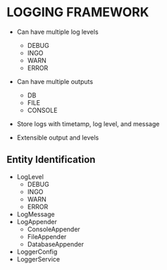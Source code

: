 # LOGGING FRAMEWORK
- Can have multiple log levels
    - DEBUG
    - INGO
    - WARN
    - ERROR

- Can have multiple outputs
    - DB
    - FILE
    - CONSOLE
- Store logs with timetamp, log level, and message
- Extensible output and levels


## Entity Identification
- LogLevel
    - DEBUG
    - INGO
    - WARN
    - ERROR
- LogMessage
- LogAppender
    - ConsoleAppender
    - FileAppender
    - DatabaseAppender
- LoggerConfig
- LoggerService